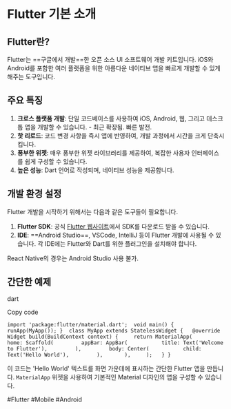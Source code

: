 # Flutter 기본 소개

## Flutter란?

Flutter는 ==구글에서 개발==한 오픈 소스 UI 소프트웨어 개발 키트입니다. iOS와 Android를 포함한 여러 플랫폼을 위한 아름다운 네이티브 앱을 빠르게 개발할 수 있게 해주는 도구입니다.

## 주요 특징

1. **크로스 플랫폼 개발**: 단일 코드베이스를 사용하여 iOS, Android, 웹, 그리고 데스크톱 앱을 개발할 수 있습니다. - 최근 확장됨. 빠른 발전.
2. **핫 리로드**: 코드 변경 사항을 즉시 앱에 반영하여, 개발 과정에서 시간을 크게 단축시킵니다.
3. **풍부한 위젯**: 매우 풍부한 위젯 라이브러리를 제공하여, 복잡한 사용자 인터페이스를 쉽게 구성할 수 있습니다.
4. **높은 성능**: Dart 언어로 작성되며, 네이티브 성능을 제공합니다.



## 개발 환경 설정

Flutter 개발을 시작하기 위해서는 다음과 같은 도구들이 필요합니다.

1. **Flutter SDK**: 공식 [Flutter 웹사이트](https://flutter.dev/)에서 SDK를 다운로드 받을 수 있습니다.
2. **IDE**: ==Android Studio==, VSCode, IntelliJ 등이 Flutter 개발에 사용될 수 있습니다. 각 IDE에는 Flutter와 Dart를 위한 플러그인을 설치해야 합니다.

React Native의 경우는 Android Studio 사용 불가.

## 간단한 예제

dart

Copy code

`import 'package:flutter/material.dart';  void main() {   runApp(MyApp()); }  class MyApp extends StatelessWidget {   @override   Widget build(BuildContext context) {     return MaterialApp(       home: Scaffold(         appBar: AppBar(           title: Text('Welcome to Flutter'),         ),         body: Center(           child: Text('Hello World'),         ),       ),     );   } }`

이 코드는 'Hello World' 텍스트를 화면 가운데에 표시하는 간단한 Flutter 앱을 만듭니다. `MaterialApp` 위젯을 사용하여 기본적인 Material 디자인의 앱을 구성할 수 있습니다.

#Flutter #Mobile #Android
